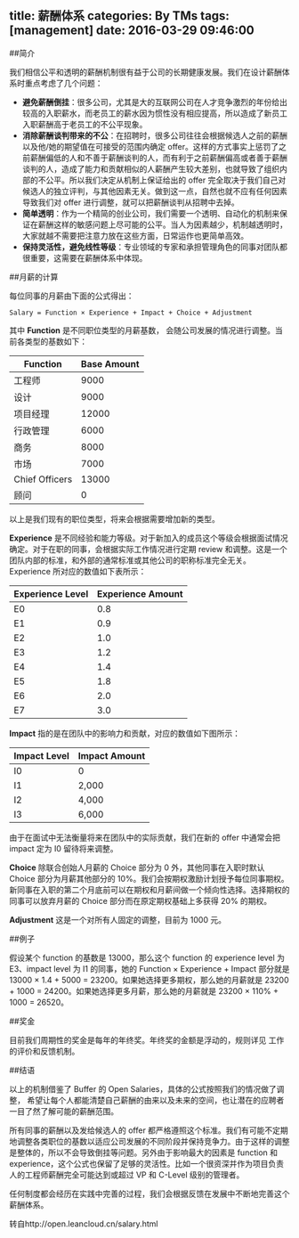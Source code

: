 title: 薪酬体系
categories: By TMs
tags: [management]
date: 2016-03-29 09:46:00
---

##简介

我们相信公平和透明的薪酬机制很有益于公司的长期健康发展。我们在设计薪酬体系时重点考虑了几个问题：

- **避免薪酬倒挂**：很多公司，尤其是大的互联网公司在人才竞争激烈的年份给出较高的入职薪水，而老员工的薪水因为惯性没有相应提高，所以造成了新员工入职薪酬高于老员工的不公平现象。
- **消除薪酬谈判带来的不公**：在招聘时，很多公司往往会根据候选人之前的薪酬以及他/她的期望值在可接受的范围内确定 offer。这样的方式事实上惩罚了之前薪酬偏低的人和不善于薪酬谈判的人，而有利于之前薪酬偏高或者善于薪酬谈判的人，造成了能力和贡献相似的人薪酬产生较大差别，也就导致了组织内部的不公平。所以我们决定从机制上保证给出的 offer 完全取决于我们自己对候选人的独立评判，与其他因素无关。做到这一点，自然也就不应有任何因素导致我们对 offer 进行调整，就可以把薪酬谈判从招聘中去掉。
- **简单透明**：作为一个精简的创业公司，我们需要一个透明、自动化的机制来保证在薪酬这样的敏感问题上尽可能的公平。当人为因素越少，机制越透明时，大家就越不需要把注意力放在这些方面，日常运作也更简单高效。
- **保持灵活性，避免线性等级**：专业领域的专家和承担管理角色的同事对团队都很重要，这需要在薪酬体系中体现。

##月薪的计算

每位同事的月薪由下面的公式得出：

    Salary = Function × Experience + Impact + Choice + Adjustment

其中 **Function** 是不同职位类型的月薪基数， 会随公司发展的情况进行调整。当前各类型的基数如下：

<table> 
<thead>
<tr>
<th>Function</th>
<th>Base Amount</th>
</tr>
</thead>
<tbody>
<tr><td>工程师</td><td>9000</td></tr>
<tr><td>设计</td><td>9000</td></tr>
<tr><td>项目经理</td><td>12000</td></tr>
<tr><td>行政管理</td><td>6000</td></tr>
<tr><td>商务</td><td>8000</td></tr>
<tr><td>市场</td><td>7000</td></tr>
<tr><td>Chief Officers</td><td>13000</td></tr>
<tr><td>顾问</td><td>0</td></tr>
</tbody>
</table>


以上是我们现有的职位类型，将来会根据需要增加新的类型。

**Experience** 是不同经验和能力等级。对于新加入的成员这个等级会根据面试情况确定。对于在职的同事，会根据实际工作情况进行定期 review 和调整。这是一个团队内部的标准，和外部的通常标准或其他公司的职称标准完全无关。Experience 所对应的数值如下表所示：

<table>
<thead>
<tr>
<th>Experience Level </th>
<th>Experience Amount   </th>
</tr>
</thead>
<tbody>
<tr> <td>E0 </td><td>0.8  </td></tr>
<tr> <td>E1 </td><td>0.9  </td></tr>
<tr> <td>E2 </td><td>1.0  </td></tr>
<tr> <td>E3 </td><td>1.2  </td></tr>
<tr> <td>E4 </td><td>1.4  </td></tr>
<tr> <td>E5 </td><td>1.8  </td></tr>
<tr> <td>E6 </td><td>2.0   </td></tr>
<tr> <td>E7 </td><td>3.0   </td></tr>
</tbody>
</table> 

**Impact** 指的是在团队中的影响力和贡献，对应的数值如下图所示：

<table>
<thead>
<tr>
<th>Impact Level </th>
<th>Impact Amount   </th>
</tr>
</thead>
<tbody>
<tr> <td>I0 </td><td>0  </td></tr>
<tr> <td>I1 </td><td>2,000  </td></tr>
<tr> <td>I2 </td><td>4,000  </td></tr>
<tr> <td>I3 </td><td>6,000   </td></tr>
</tbody>
</table>

由于在面试中无法衡量将来在团队中的实际贡献，我们在新的 offer 中通常会把 impact 定为 I0 留待将来调整。

**Choice** 除联合创始人月薪的 Choice 部分为 0 外，其他同事在入职时默认 Choice 部分为月薪其他部分的 10%。我们会按期权激励计划授予每位同事期权。新同事在入职的第二个月底前可以在期权和月薪间做一个倾向性选择。选择期权的同事可以放弃月薪的 Choice 部分而在原定期权基础上多获得 20% 的期权。

**Adjustment** 这是一个对所有人固定的调整，目前为 1000 元。

##例子

假设某个 function 的基数是 13000，那么这个 function 的 experience level 为 E3、impact level 为 I1 的同事，她的 Function × Experience + Impact 部分就是 13000 × 1.4 + 5000 = 23200。如果她选择更多期权，那么她的月薪就是 23200 + 1000 = 24200。如果她选择更多月薪，那么她的月薪就是 23200 × 110% + 1000 = 26520。

##奖金

目前我们周期性的奖金是每年的年终奖。年终奖的金额是浮动的，规则详见 工作的评价和反馈机制。

##结语

以上的机制借鉴了 Buffer 的 Open Salaries，具体的公式按照我们的情况做了调整， 希望让每个人都能清楚自己薪酬的由来以及未来的空间，也让潜在的应聘者一目了然了解可能的薪酬范围。

所有同事的薪酬以及发给候选人的 offer 都严格遵照这个标准。我们有可能不定期地调整各类职位的基数以适应公司发展的不同阶段并保持竞争力。由于这样的调整是整体的，所以不会导致倒挂等问题。另外由于影响最大的因素是 function 和 experience，这个公式也保留了足够的灵活性。比如一个很资深并作为项目负责人的工程师薪酬完全可能达到或超过 VP 和 C-Level 级别的管理者。

任何制度都会经历在实践中完善的过程，我们会根据反馈在发展中不断地完善这个薪酬体系。

转自http://open.leancloud.cn/salary.html
